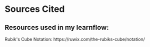 <h1>Sources Cited</h1>
<h2>Resources used in my learnflow:</h2>
Rubik's Cube Notation: https://ruwix.com/the-rubiks-cube/notation/
